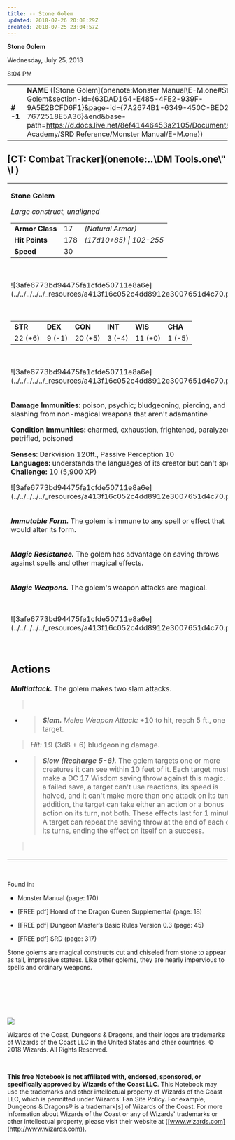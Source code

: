 ```yaml
---
title: -- Stone Golem
updated: 2018-07-26 20:08:29Z
created: 2018-07-25 23:04:57Z
---
```


**Stone Golem**

Wednesday, July 25, 2018

8:04 PM

|           |                                                                                                                                                                                                                                                                                                |        |         |         |     |       |         |
|-----------|------------------------------------------------------------------------------------------------------------------------------------------------------------------------------------------------------------------------------------------------------------------------------------------------|--------|---------|---------|-----|-------|---------|
| **\# -1** | **NAME** ([Stone Golem](onenote:Monster Manual\\E-M.one#Stone Golem&section-id={63DAD164-E485-4FE2-939F-9A5E2BCFD6F1}&page-id={7A2674B1-6349-450C-BED2-7672518E5A36}&end&base-path=https://d.docs.live.net/8ef41446453a2105/Documents/Adventure Academy/SRD Reference/Monster Manual/E-M.one)) | **17** | **178** | **178** | \-  | Notes | 5900 XP |

## [CT: Combat Tracker](onenote:..\\DM Tools.one\\" \l )

<table><tbody><tr class="odd"><td><p><strong>Stone Golem</strong></p><p><em>Large construct, unaligned<br />
</em></p><table><tbody><tr class="odd"><td><strong>Armor Class</strong></td><td>17</td><td><em>(Natural Armor)</em></td></tr><tr class="even"><td><strong>Hit Points</strong></td><td>178</td><td><em>(17d10+85) | 102-255</em></td></tr><tr class="odd"><td><strong>Speed</strong></td><td>30</td><td> </td></tr></tbody></table><p> </p><p>![3afe6773bd94475fa1cfde50711e8a6e](../../../../../_resources/a413f16c052c4dd8912e3007651d4c70.png)</p><p> </p><table><tbody><tr class="odd"><td><strong>STR</strong></td><td><strong>DEX</strong></td><td><strong>CON</strong></td><td><strong>INT</strong></td><td><strong>WIS</strong></td><td><strong>CHA</strong></td></tr><tr class="even"><td>22 (+6)</td><td>9 (-1)</td><td>20 (+5)</td><td>3 (-4)</td><td>11 (+0)</td><td>1 (-5)</td></tr></tbody></table><p> </p><p>![3afe6773bd94475fa1cfde50711e8a6e](../../../../../_resources/a413f16c052c4dd8912e3007651d4c70.png)</p><p><strong><br />
Damage Immunities:</strong> poison, psychic; bludgeoning, piercing, and slashing from non-magical weapons that aren't adamantine</p><p><strong>Condition Immunities:</strong> charmed, exhaustion, frightened, paralyzed, petrified, poisoned</p><p><strong>Senses:</strong> Darkvision 120ft., Passive Perception 10<br />
<strong>Languages:</strong> understands the languages of its creator but can't speak<br />
<strong>Challenge:</strong> 10 (5,900 XP)</p><p>![3afe6773bd94475fa1cfde50711e8a6e](../../../../../_resources/a413f16c052c4dd8912e3007651d4c70.png)</p><p><em><strong><br />
Immutable Form.</strong></em> The golem is immune to any spell or effect that would alter its form.</p><p><em><strong><br />
Magic Resistance.</strong></em> The golem has advantage on saving throws against spells and other magical effects.</p><p><em><strong><br />
Magic Weapons.</strong></em> The golem's weapon attacks are magical.</p><p> </p><p>![3afe6773bd94475fa1cfde50711e8a6e](../../../../../_resources/a413f16c052c4dd8912e3007651d4c70.png)</p><p> </p><h2 id="actions"><strong>Actions</strong></h2><p><em><strong>Multiattack.</strong></em> The golem makes two slam attacks.</p><blockquote><p> </p></blockquote><ul><li><blockquote><p><em><strong>Slam.</strong> Melee Weapon Attack:</em> +10 to hit, reach 5 ft., one target.</p></blockquote></li></ul><blockquote><p><em>Hit:</em> 19 (3d8 + 6) bludgeoning damage.</p></blockquote><ul><li><blockquote><p><em><strong>Slow (Recharge 5-6).</strong></em> The golem targets one or more creatures it can see within 10 feet of it. Each target must make a DC 17 Wisdom saving throw against this magic. On a failed save, a target can't use reactions, its speed is halved, and it can't make more than one attack on its turn. In addition, the target can take either an action or a bonus action on its turn, not both. These effects last for 1 minute. A target can repeat the saving throw at the end of each of its turns, ending the effect on itself on a success.</p></blockquote></li></ul><blockquote><p> </p></blockquote></td></tr></tbody></table>

 

Found in:

-   Monster Manual (page: 170)

-   \[FREE pdf\] Hoard of the Dragon Queen Supplemental (page: 18)

-   \[FREE pdf\] Dungeon Master’s Basic Rules Version 0.3 (page: 45)

-   \[FREE pdf\] SRD (page: 317)

Stone golems are magical constructs cut and chiseled from stone to appear as tall, impressive statues. Like other golems, they are nearly impervious to spells and ordinary weapons.

 

 

 

![](tmp\media\image2.png)

Wizards of the Coast, Dungeons & Dragons, and their logos are trademarks of Wizards of the Coast LLC in the United States and other countries. © 2018 Wizards. All Rights Reserved.

 

**This free Notebook is not affiliated with, endorsed, sponsored, or specifically approved by Wizards of the Coast LLC**. This Notebook may use the trademarks and other intellectual property of Wizards of the Coast LLC, which is permitted under Wizards' Fan Site Policy. For example, Dungeons & Dragons® is a trademark\[s\] of Wizards of the Coast. For more information about Wizards of the Coast or any of Wizards' trademarks or other intellectual property, please visit their website at ([www.wizards.com](http://www.wizards.com)).
